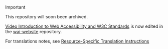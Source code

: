 > [!IMPORTANT]
> This repository will soon been archived.
>
> [Video Introduction to Web Accessibility and W3C Standards](https://www.w3.org/WAI/videos/standards-and-benefits/) is now edited in the [wai-website](https://github.com/w3c/wai-website) repository.

For translations notes, see [Resource-Specific Translation Instructions](https://www.w3.org/WAI/about/translating/resources/resource-specific-instructions/)
